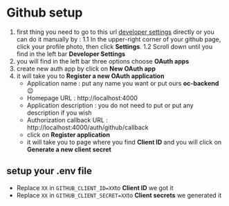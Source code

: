 # Github setup
1. first thing you need to go to this url [developer settings](https://github.com/settings/apps) directly or you can do it manually by :
	1.1  In the upper-right corner of your github page, click your profile photo, then click **Settings**.
	1.2 Scroll down until you find in the left bar **Developer Settings**
2. you will find in the left bar three options choose **OAuth apps**
3. create new auth app by click on **New OAuth app**
4. it will take you to **Register a new OAuth application**
	- Application name : put any name you want or put ours **oc-backend** :wink:
	- Homepage URL : http://localhost:4000
	- Application description : you do not need to put or put any description if you wish
	- Authorization callback URL : http://localhost:4000/auth/github/callback
	- click on **Register application**
	- it will take you to page where you find **Client ID** and you will click on **Generate a new client secret**
## setup your .env file 
- Replace `XX` in `GITHUB_CLIENT_ID=XX`to **Client ID** we got it
- Replace `XX` in `GITHUB_CLIENT_SECRET=XX`to **Client secrets** we generated it